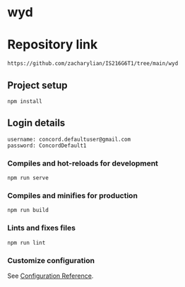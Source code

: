 # wyd
# Repository link

```
https://github.com/zacharylian/IS216G6T1/tree/main/wyd
```

## Project setup
```
npm install
```

## Login details

```
username: concord.defaultuser@gmail.com
password: ConcordDefault1
```

### Compiles and hot-reloads for development
```
npm run serve
```

### Compiles and minifies for production
```
npm run build
```

### Lints and fixes files
```
npm run lint
```

### Customize configuration
See [Configuration Reference](https://cli.vuejs.org/config/).
